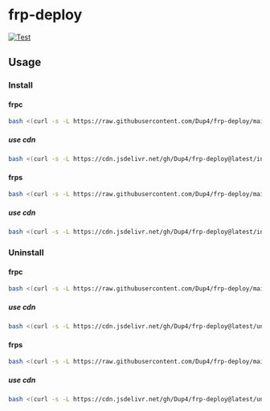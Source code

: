 # frp-deploy

[![Test](https://github.com/Dup4/frp-deploy/actions/workflows/test.yml/badge.svg)](https://github.com/Dup4/frp-deploy/actions/workflows/test.yml)

## Usage

### Install

#### frpc

```bash
bash <(curl -s -L https://raw.githubusercontent.com/Dup4/frp-deploy/main/install.sh) -i frpc
```

##### use cdn

```bash
bash <(curl -s -L https://cdn.jsdelivr.net/gh/Dup4/frp-deploy@latest/install.sh) -i frpc
```

#### frps

```bash
bash <(curl -s -L https://raw.githubusercontent.com/Dup4/frp-deploy/main/install.sh) -i frps
```

##### use cdn

```bash
bash <(curl -s -L https://cdn.jsdelivr.net/gh/Dup4/frp-deploy@latest/install.sh) -i frps
```

### Uninstall

#### frpc

```bash
bash <(curl -s -L https://raw.githubusercontent.com/Dup4/frp-deploy/main/uninstall.sh) -i frpc
```

##### use cdn

```bash
bash <(curl -s -L https://cdn.jsdelivr.net/gh/Dup4/frp-deploy@latest/uninstall.sh) -i frpc
```

#### frps

```bash
bash <(curl -s -L https://raw.githubusercontent.com/Dup4/frp-deploy/main/uninstall.sh) -i frps
```

##### use cdn

```bash
bash <(curl -s -L https://cdn.jsdelivr.net/gh/Dup4/frp-deploy@latest/uninstall.sh) -i frps
```
